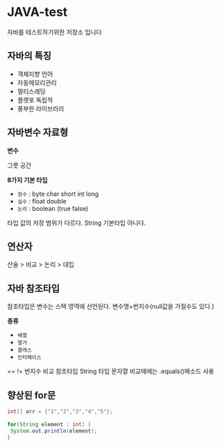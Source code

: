# JAVA-test
자바를 테스트하기위한 저장소 입니다

## 자바의 특징
- 객체지향 언어
- 자동메모리관리
- 멀티스레딩
- 플랫포 독립적
- 풍부한 라이브러리

## 자바변수 자료형
**변수**

그릇 공간

**8가지 기본 타입**
- `정수` : byte char short int long
- `실수` : float double
- `논리` : boolean (true false)

타입 값의 저장 범위가 다르다.
String 기본타입 아니다.

## 연산자
산술 > 비교 > 논리 > 대입

## 자바 참조타입
참조타입은 변수는 스택 영역에 선언된다.
변수명+번지수(null값을 가질수도 있다.)

**종류**
- `배열`
- `열거`
- `클래스`
- `인터페이스`

== != 번지수 비교
참조타입 String 타입 문자열 비교때에는 .equals()메소드 사용

## 향상된 for문
```java
int[] arr = {"1","2","3","4","5"};
 		
for(String element : int) { 
 System.out.println(element);
}
```


